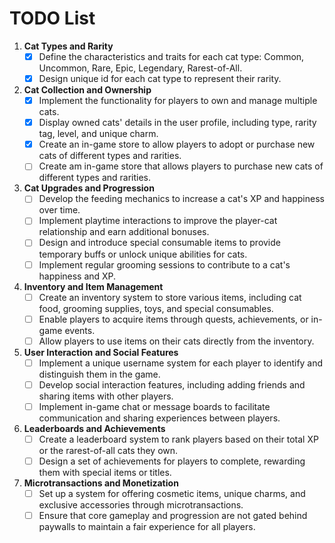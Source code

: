 # TODO List

1. **Cat Types and Rarity**
   - [x] Define the characteristics and traits for each cat type: Common, Uncommon, Rare, Epic, Legendary, Rarest-of-All.
   - [x] Design unique id for each cat type to represent their rarity.

2. **Cat Collection and Ownership**
   - [x] Implement the functionality for players to own and manage multiple cats.
   - [x] Display owned cats' details in the user profile, including type, rarity tag, level, and unique charm.
   - [x] Create an in-game store to allow players to adopt or purchase new cats of different types and rarities.
   - [ ] Create am in-game store that allows players to purchase new cats of different types and rarities.

3. **Cat Upgrades and Progression**
   - [ ] Develop the feeding mechanics to increase a cat's XP and happiness over time.
   - [ ] Implement playtime interactions to improve the player-cat relationship and earn additional bonuses.
   - [ ] Design and introduce special consumable items to provide temporary buffs or unlock unique abilities for cats.
   - [ ] Implement regular grooming sessions to contribute to a cat's happiness and XP.

4. **Inventory and Item Management**
   - [ ] Create an inventory system to store various items, including cat food, grooming supplies, toys, and special consumables.
   - [ ] Enable players to acquire items through quests, achievements, or in-game events.
   - [ ] Allow players to use items on their cats directly from the inventory.

5. **User Interaction and Social Features**
   - [ ] Implement a unique username system for each player to identify and distinguish them in the game.
   - [ ] Develop social interaction features, including adding friends and sharing items with other players.
   - [ ] Implement in-game chat or message boards to facilitate communication and sharing experiences between players.

6. **Leaderboards and Achievements**
   - [ ] Create a leaderboard system to rank players based on their total XP or the rarest-of-all cats they own.
   - [ ] Design a set of achievements for players to complete, rewarding them with special items or titles.

7. **Microtransactions and Monetization**
   - [ ] Set up a system for offering cosmetic items, unique charms, and exclusive accessories through microtransactions.
   - [ ] Ensure that core gameplay and progression are not gated behind paywalls to maintain a fair experience for all players.
